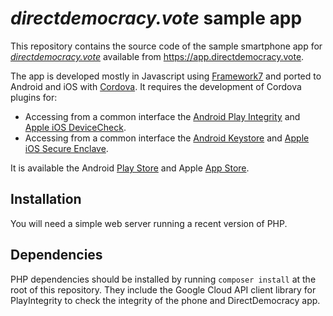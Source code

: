 # *directdemocracy.vote* sample app

This repository contains the source code of the sample smartphone app for *[directdemocracy.vote](https://directdemocracy.vote)* available from https://app.directdemocracy.vote.

The app is developed mostly in Javascript using [Framework7](https://framework7.io/) and ported to Android and iOS with [Cordova](https://cordova.apache.org/).
It requires the development of Cordova plugins for:
- Accessing from a common interface the [Android Play Integrity](https://developer.android.com/google/play/integrity) and [Apple iOS DeviceCheck](https://developer.apple.com/documentation/devicecheck).
- Accessing from a common interface the [Android Keystore](https://source.android.com/docs/security/features/keystore) and [Apple iOS Secure Enclave](https://developer.apple.com/documentation/security/certificate_key_and_trust_services/keys/protecting_keys_with_the_secure_enclave).

It is available the Android [Play Store](https://play.google.com/store/apps/details?id=vote.directdemocracy.app) and Apple [App Store](https://apps.apple.com/app/directdemocracy/id6471849230).

## Installation

You will need a simple web server running a recent version of PHP.

## Dependencies

PHP dependencies should be installed by running `composer install` at the root of this repository.
They include the Google Cloud API client library for PlayIntegrity to check the integrity of the phone and DirectDemocracy app.
